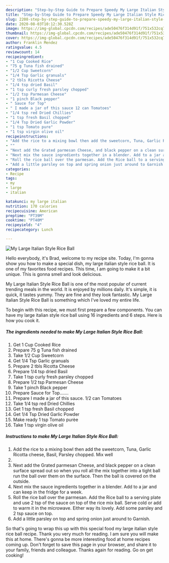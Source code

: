 ```yaml
---
description: "Step-by-Step Guide to Prepare Speedy My Large Italian Style Rice Ball"
title: "Step-by-Step Guide to Prepare Speedy My Large Italian Style Rice Ball"
slug: 2208-step-by-step-guide-to-prepare-speedy-my-large-italian-style-rice-ball
date: 2020-08-03T10:12:30.528Z
image: https://img-global.cpcdn.com/recipes/ade50476f314d91f/751x532cq70/my-large-italian-style-rice-ball-recipe-main-photo.jpg
thumbnail: https://img-global.cpcdn.com/recipes/ade50476f314d91f/751x532cq70/my-large-italian-style-rice-ball-recipe-main-photo.jpg
cover: https://img-global.cpcdn.com/recipes/ade50476f314d91f/751x532cq70/my-large-italian-style-rice-ball-recipe-main-photo.jpg
author: Franklin Mendez
ratingvalue: 4.5
reviewcount: 14
recipeingredient:
- "1 Cup Cooked Rice"
- "75 g Tuna fish drained"
- "1/2 Cup Sweetcorn"
- "1/4 Tsp Garlic granuals"
- "2 tbls Ricotta Cheese"
- "1/4 tsp dried Basil"
- "1 tsp curly fresh parsley chopped"
- "1/2 tsp Parmesan Cheese"
- "1 pinch Black pepper"
- " Sauce for Top"
- " I made a jar of this sauce 12 can Tomatoes"
- "1/4 tsp red Dried Chillies"
- "1 tsp fresh Basil chopped"
- "1/4 Tsp Dried Garlic Powder"
- "1 tsp Tomato pure"
- "1 tsp virgin olive oil"
recipeinstructions:
- "Add the rice to a mixing bowl then add the sweetcorn, Tuna, Garlic Ricotta cheese, Basil, Parsley chopped. Mix well"
- ""
- "Next add the Grated parmesan Cheese, and black pepper on a clean surface spread out so when you roll all the mix together into a tight ball run the ball over them on the surface. Then the ball is covered on the outside."
- "Next mix the sauce ingredients together in a blender. Add to a jar and can keep in the fridge for a week."
- "Roll the rice ball over the parmesan. Add the Rice ball to a serving plate and use 2 tsp of the sauce on top of the rice mix ball. Serve cold or add to warm it in the microwave. Either way its lovely. Add some parsley and 2 tsp sauce on top."
- "Add a little parsley on top and spring onion just around to Garnish."
categories:
- Recipe
tags:
- my
- large
- italian

katakunci: my large italian 
nutrition: 170 calories
recipecuisine: American
preptime: "PT39M"
cooktime: "PT40M"
recipeyield: "4"
recipecategory: Lunch

---
```



![My Large Italian Style Rice Ball](https://img-global.cpcdn.com/recipes/ade50476f314d91f/751x532cq70/my-large-italian-style-rice-ball-recipe-main-photo.jpg)

Hello everybody, it's Brad, welcome to my recipe site. Today, I'm gonna show you how to make a special dish, my large italian style rice ball. It is one of my favorites food recipes. This time, I am going to make it a bit unique. This is gonna smell and look delicious.

My Large Italian Style Rice Ball is one of the most popular of current trending meals in the world. It is enjoyed by millions daily. It's simple, it is quick, it tastes yummy. They are fine and they look fantastic. My Large Italian Style Rice Ball is something which I've loved my entire life.




To begin with this recipe, we must first prepare a few components. You can have my large italian style rice ball using 16 ingredients and 6 steps. Here is how you cook it.

<!--inarticleads1-->

##### The ingredients needed to make My Large Italian Style Rice Ball:

1. Get 1 Cup Cooked Rice
1. Prepare 75 g Tuna fish drained
1. Take 1/2 Cup Sweetcorn
1. Get 1/4 Tsp Garlic granuals
1. Prepare 2 tbls Ricotta Cheese
1. Prepare 1/4 tsp dried Basil
1. Take 1 tsp curly fresh parsley chopped
1. Prepare 1/2 tsp Parmesan Cheese
1. Take 1 pinch Black pepper
1. Prepare  Sauce for Top.......
1. Prepare  I made a jar of this sauce. 1/2 can Tomatoes
1. Take 1/4 tsp red Dried Chillies
1. Get 1 tsp fresh Basil chopped
1. Get 1/4 Tsp Dried Garlic Powder
1. Make ready 1 tsp Tomato purèe
1. Take 1 tsp virgin olive oil




<!--inarticleads2-->

##### Instructions to make My Large Italian Style Rice Ball:

1. Add the rice to a mixing bowl then add the sweetcorn, Tuna, Garlic Ricotta cheese, Basil, Parsley chopped. Mix well
1. 
1. Next add the Grated parmesan Cheese, and black pepper on a clean surface spread out so when you roll all the mix together into a tight ball run the ball over them on the surface. Then the ball is covered on the outside.
1. Next mix the sauce ingredients together in a blender. Add to a jar and can keep in the fridge for a week.
1. Roll the rice ball over the parmesan. Add the Rice ball to a serving plate and use 2 tsp of the sauce on top of the rice mix ball. Serve cold or add to warm it in the microwave. Either way its lovely. Add some parsley and 2 tsp sauce on top.
1. Add a little parsley on top and spring onion just around to Garnish.




So that's going to wrap this up with this special food my large italian style rice ball recipe. Thank you very much for reading. I am sure you will make this at home. There's gonna be more interesting food at home recipes coming up. Don't forget to save this page in your browser, and share it to your family, friends and colleague. Thanks again for reading. Go on get cooking!
